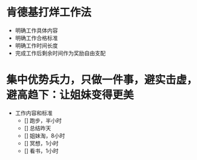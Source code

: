 # 肯德基打烊工作法

 - 明确工作具体内容
 - 明确工作合格标准
 - 明确工作时间长度
 - 完成工作后剩余时间作为奖励自由支配

# 集中优势兵力，只做一件事，避实击虚，避高趋下：让姐妹变得更美

- 工作内容和标准
  - [] 跑步，半小时
  - [] 总结昨天
  - [] 姐妹淘，8小时
  - [] 冥想，1小时
  - [] 看书，1小时
